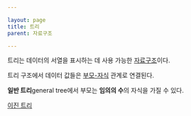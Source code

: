 ```yaml
---

layout: page
title: 트리
parent: 자료구조

---
```


트리는 데이터의 서열을 표시하는 데 사용 가능한 [자료구조](자료구조.md)이다.

트리 구조에서 데이터 값들은 [부모-자식](부모-자식.md) 관계로 연결된다.

**일반 트리**general tree에서 부모는 **임의의 수**의 자식을 가질 수 있다.

[이진 트리](이진-트리.md)